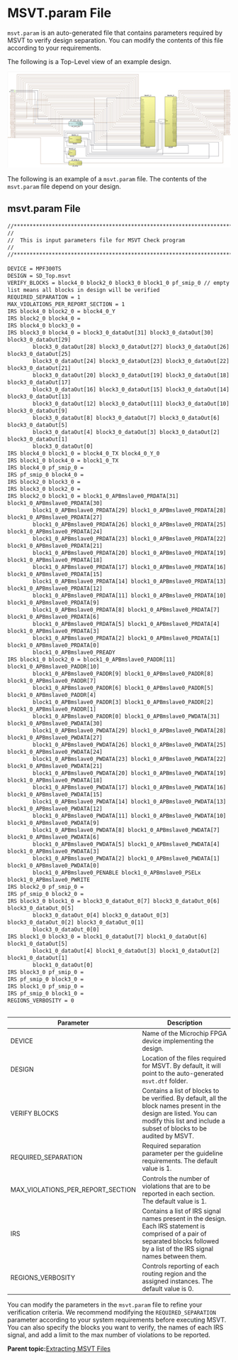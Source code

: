 # MSVT.param File

`msvt.param` is an auto-generated file that contains parameters required by MSVT to verify design separation. You can modify the contents of this file according to your requirements.

The following is a Top-Level view of an example design.

![](GUID-260197D0-AD05-4BDC-947C-6471C1AE88BC-low.png "Top-Level Smart Design Showing Different Design Blocks")

The following is an example of a `msvt.param` file. The contents of the `msvt.param` file depend on your design.

## msvt.param File

```
//************************************************************************
//                                                                        
//  This is input parameters file for MSVT Check program                  
//                                                                        
//************************************************************************

DEVICE = MPF300TS
DESIGN = SD_Top.msvt
VERIFY_BLOCKS = block4_0 block2_0 block3_0 block1_0 pf_smip_0 // empty list means all blocks in design will be verified
REQUIRED_SEPARATION = 1
MAX_VIOLATIONS_PER_REPORT_SECTION = 1
IRS block4_0 block2_0 = block4_0_Y 
IRS block2_0 block4_0 = 
IRS block4_0 block3_0 = 
IRS block3_0 block4_0 = block3_0_dataOut[31] block3_0_dataOut[30] block3_0_dataOut[29] 
        block3_0_dataOut[28] block3_0_dataOut[27] block3_0_dataOut[26] block3_0_dataOut[25] 
        block3_0_dataOut[24] block3_0_dataOut[23] block3_0_dataOut[22] block3_0_dataOut[21] 
        block3_0_dataOut[20] block3_0_dataOut[19] block3_0_dataOut[18] block3_0_dataOut[17] 
        block3_0_dataOut[16] block3_0_dataOut[15] block3_0_dataOut[14] block3_0_dataOut[13] 
        block3_0_dataOut[12] block3_0_dataOut[11] block3_0_dataOut[10] block3_0_dataOut[9] 
        block3_0_dataOut[8] block3_0_dataOut[7] block3_0_dataOut[6] block3_0_dataOut[5] 
        block3_0_dataOut[4] block3_0_dataOut[3] block3_0_dataOut[2] block3_0_dataOut[1] 
        block3_0_dataOut[0] 
IRS block4_0 block1_0 = block4_0_TX block4_0_Y_0 
IRS block1_0 block4_0 = block1_0_TX 
IRS block4_0 pf_smip_0 = 
IRS pf_smip_0 block4_0 = 
IRS block2_0 block3_0 = 
IRS block3_0 block2_0 = 
IRS block2_0 block1_0 = block1_0_APBmslave0_PRDATA[31] block1_0_APBmslave0_PRDATA[30] 
        block1_0_APBmslave0_PRDATA[29] block1_0_APBmslave0_PRDATA[28] block1_0_APBmslave0_PRDATA[27] 
        block1_0_APBmslave0_PRDATA[26] block1_0_APBmslave0_PRDATA[25] block1_0_APBmslave0_PRDATA[24] 
        block1_0_APBmslave0_PRDATA[23] block1_0_APBmslave0_PRDATA[22] block1_0_APBmslave0_PRDATA[21] 
        block1_0_APBmslave0_PRDATA[20] block1_0_APBmslave0_PRDATA[19] block1_0_APBmslave0_PRDATA[18] 
        block1_0_APBmslave0_PRDATA[17] block1_0_APBmslave0_PRDATA[16] block1_0_APBmslave0_PRDATA[15] 
        block1_0_APBmslave0_PRDATA[14] block1_0_APBmslave0_PRDATA[13] block1_0_APBmslave0_PRDATA[12] 
        block1_0_APBmslave0_PRDATA[11] block1_0_APBmslave0_PRDATA[10] block1_0_APBmslave0_PRDATA[9] 
        block1_0_APBmslave0_PRDATA[8] block1_0_APBmslave0_PRDATA[7] block1_0_APBmslave0_PRDATA[6] 
        block1_0_APBmslave0_PRDATA[5] block1_0_APBmslave0_PRDATA[4] block1_0_APBmslave0_PRDATA[3] 
        block1_0_APBmslave0_PRDATA[2] block1_0_APBmslave0_PRDATA[1] block1_0_APBmslave0_PRDATA[0] 
        block1_0_APBmslave0_PREADY 
IRS block1_0 block2_0 = block1_0_APBmslave0_PADDR[11] block1_0_APBmslave0_PADDR[10] 
        block1_0_APBmslave0_PADDR[9] block1_0_APBmslave0_PADDR[8] block1_0_APBmslave0_PADDR[7] 
        block1_0_APBmslave0_PADDR[6] block1_0_APBmslave0_PADDR[5] block1_0_APBmslave0_PADDR[4] 
        block1_0_APBmslave0_PADDR[3] block1_0_APBmslave0_PADDR[2] block1_0_APBmslave0_PADDR[1] 
        block1_0_APBmslave0_PADDR[0] block1_0_APBmslave0_PWDATA[31] block1_0_APBmslave0_PWDATA[30] 
        block1_0_APBmslave0_PWDATA[29] block1_0_APBmslave0_PWDATA[28] block1_0_APBmslave0_PWDATA[27] 
        block1_0_APBmslave0_PWDATA[26] block1_0_APBmslave0_PWDATA[25] block1_0_APBmslave0_PWDATA[24] 
        block1_0_APBmslave0_PWDATA[23] block1_0_APBmslave0_PWDATA[22] block1_0_APBmslave0_PWDATA[21] 
        block1_0_APBmslave0_PWDATA[20] block1_0_APBmslave0_PWDATA[19] block1_0_APBmslave0_PWDATA[18] 
        block1_0_APBmslave0_PWDATA[17] block1_0_APBmslave0_PWDATA[16] block1_0_APBmslave0_PWDATA[15] 
        block1_0_APBmslave0_PWDATA[14] block1_0_APBmslave0_PWDATA[13] block1_0_APBmslave0_PWDATA[12] 
        block1_0_APBmslave0_PWDATA[11] block1_0_APBmslave0_PWDATA[10] block1_0_APBmslave0_PWDATA[9] 
        block1_0_APBmslave0_PWDATA[8] block1_0_APBmslave0_PWDATA[7] block1_0_APBmslave0_PWDATA[6] 
        block1_0_APBmslave0_PWDATA[5] block1_0_APBmslave0_PWDATA[4] block1_0_APBmslave0_PWDATA[3] 
        block1_0_APBmslave0_PWDATA[2] block1_0_APBmslave0_PWDATA[1] block1_0_APBmslave0_PWDATA[0] 
        block1_0_APBmslave0_PENABLE block1_0_APBmslave0_PSELx block1_0_APBmslave0_PWRITE 
IRS block2_0 pf_smip_0 = 
IRS pf_smip_0 block2_0 = 
IRS block3_0 block1_0 = block3_0_dataOut_0[7] block3_0_dataOut_0[6] block3_0_dataOut_0[5] 
        block3_0_dataOut_0[4] block3_0_dataOut_0[3] block3_0_dataOut_0[2] block3_0_dataOut_0[1] 
        block3_0_dataOut_0[0] 
IRS block1_0 block3_0 = block1_0_dataOut[7] block1_0_dataOut[6] block1_0_dataOut[5] 
        block1_0_dataOut[4] block1_0_dataOut[3] block1_0_dataOut[2] block1_0_dataOut[1] 
        block1_0_dataOut[0] 
IRS block3_0 pf_smip_0 = 
IRS pf_smip_0 block3_0 = 
IRS block1_0 pf_smip_0 = 
IRS pf_smip_0 block1_0 = 
REGIONS_VERBOSITY = 0


```

|Parameter|Description|
|---------|-----------|
|DEVICE|Name of the Microchip FPGA device implementing the design.|
|DESIGN|Location of the files required for MSVT. By default, it will point to the auto-generated `msvt.dtf` folder.|
|VERIFY BLOCKS|Contains a list of blocks to be verified. By default, all the block names present in the design are listed. You can modify this list and include a subset of blocks to be audited by MSVT.|
|REQUIRED\_SEPARATION|Required separation parameter per the guideline requirements. The default value is 1.|
|MAX\_VIOLATIONS\_PER\_REPORT\_SECTION|Controls the number of violations that are to be reported in each section. The default value is 1.|
|IRS|Contains a list of IRS signal names present in the design. Each IRS statement is comprised of a pair of separated blocks followed by a list of the IRS signal names between them.|
|REGIONS\_VERBOSITY|Controls reporting of each routing region and the assigned instances. The default value is 0.|

You can modify the parameters in the `msvt.param` file to refine your verification criteria. We recommend modifying the `REQUIRED_SEPARATION` parameter according to your system requirements before executing MSVT. You can also specify the blocks you want to verify, the names of each IRS signal, and add a limit to the max number of violations to be reported.

**Parent topic:**[Extracting MSVT Files](GUID-12E4C266-D458-4905-A739-AABF2014D996.md)

